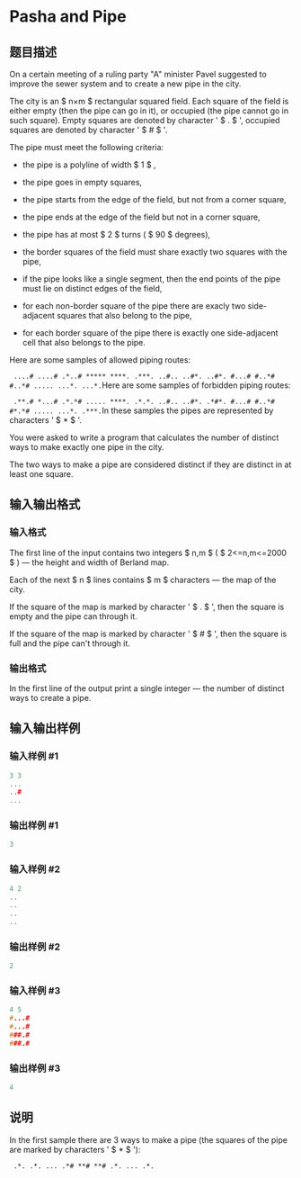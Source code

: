 # Pasha and Pipe

## 题目描述

On a certain meeting of a ruling party "A" minister Pavel suggested to improve the sewer system and to create a new pipe in the city.

The city is an $ n×m $ rectangular squared field. Each square of the field is either empty (then the pipe can go in it), or occupied (the pipe cannot go in such square). Empty squares are denoted by character ' $ . $ ', occupied squares are denoted by character ' $ # $ '.

The pipe must meet the following criteria:

- the pipe is a polyline of width $ 1 $ ,

- the pipe goes in empty squares,

- the pipe starts from the edge of the field, but not from a corner square,

- the pipe ends at the edge of the field but not in a corner square,

- the pipe has at most $ 2 $ turns ( $ 90 $ degrees),

- the border squares of the field must share exactly two squares with the pipe,

- if the pipe looks like a single segment, then the end points of the pipe must lie on distinct edges of the field,

- for each non-border square of the pipe there are exacly two side-adjacent squares that also belong to the pipe,

- for each border square of the pipe there is exactly one side-adjacent cell that also belongs to the pipe.

Here are some samples of allowed piping routes:

` ....# ....# .*..# ***** ****. .***. ..#.. ..#*. ..#*. #...# #..*# #..*# ..... ...*. ...*.`Here are some samples of forbidden piping routes:

` .**.# *...# .*.*# ..... ****. .*.*. ..#.. ..#*. .*#*. #...# #..*# #*.*# ..... ...*. .***.`In these samples the pipes are represented by characters ' $ * $ '.

You were asked to write a program that calculates the number of distinct ways to make exactly one pipe in the city.

The two ways to make a pipe are considered distinct if they are distinct in at least one square.

## 输入输出格式

### 输入格式

The first line of the input contains two integers $ n,m $ ( $ 2<=n,m<=2000 $ ) — the height and width of Berland map.

Each of the next $ n $ lines contains $ m $ characters — the map of the city.

If the square of the map is marked by character ' $ . $ ', then the square is empty and the pipe can through it.

If the square of the map is marked by character ' $ # $ ', then the square is full and the pipe can't through it.

### 输出格式

In the first line of the output print a single integer — the number of distinct ways to create a pipe.

## 输入输出样例

### 输入样例 #1

```cpp
3 3
...
..#
...

```
### 输出样例 #1

```cpp
3
```


### 输入样例 #2

```cpp
4 2
..
..
..
..

```
### 输出样例 #2

```cpp
2

```
### 输入样例 #3

```cpp
4 5
#...#
#...#
###.#
###.#

```
### 输出样例 #3

```cpp
4
```


## 说明

In the first sample there are 3 ways to make a pipe (the squares of the pipe are marked by characters ' $ * $ '):

` .*. .*. ... .*# **# **# .*. ... .*.`

